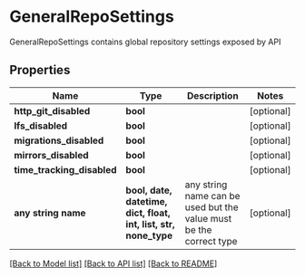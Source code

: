 # GeneralRepoSettings

GeneralRepoSettings contains global repository settings exposed by API

## Properties
Name | Type | Description | Notes
------------ | ------------- | ------------- | -------------
**http_git_disabled** | **bool** |  | [optional] 
**lfs_disabled** | **bool** |  | [optional] 
**migrations_disabled** | **bool** |  | [optional] 
**mirrors_disabled** | **bool** |  | [optional] 
**time_tracking_disabled** | **bool** |  | [optional] 
**any string name** | **bool, date, datetime, dict, float, int, list, str, none_type** | any string name can be used but the value must be the correct type | [optional]

[[Back to Model list]](../README.md#documentation-for-models) [[Back to API list]](../README.md#documentation-for-api-endpoints) [[Back to README]](../README.md)


